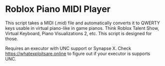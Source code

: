 # Roblox Piano MIDI Player

This script takes a MIDI (.mid) file and automatically converts it to QWERTY keys usable in virtual piano-like in game pianos. Think Roblox Talent Show, Virtual Keyboard, Piano Visualizations 2, etc. This script is designed for those.

Requires an executor with UNC support or Synapse X. Check https://whatexploitsare.online to figure out if your executor is supports UNC.
